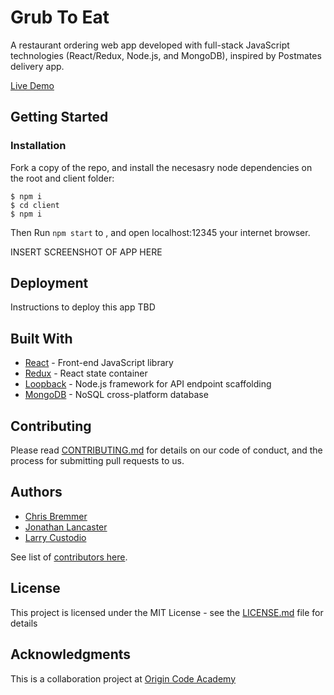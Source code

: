 # Grub To Eat

A restaurant ordering web app developed with full-stack JavaScript technologies (React/Redux, Node.js, and MongoDB), inspired by Postmates delivery app.

[Live Demo](http://bit.ly/IqT6zt)

## Getting Started
### Installation

Fork a copy of the repo, and install the necesasry node dependencies on the root and client folder:
```
$ npm i
$ cd client
$ npm i
```

Then Run `npm start` to , and open localhost:12345 your internet browser. 

INSERT SCREENSHOT OF APP HERE

## Deployment

Instructions to deploy this app TBD

## Built With

* [React](https://reactjs.org) - Front-end JavaScript library
* [Redux](http://redux.js.org) - React state container
* [Loopback](http://loopback.io/) - Node.js framework for API endpoint scaffolding
* [MongoDB](https://www.mongodb.com/) - NoSQL cross-platform database

## Contributing

Please read [CONTRIBUTING.md](https://gist.github.com/PurpleBooth/b24679402957c63ec426) for details on our code of conduct, and the process for submitting pull requests to us.

## Authors

* [Chris Bremmer](https://github.com/chrisbremmer)
* [Jonathan Lancaster](https://github.com/jcast90)
* [Larry Custodio](https://github.com/larrycustodio)

See list of [contributors here](https://github.com/your/project/contributors).

## License

This project is licensed under the MIT License - see the [LICENSE.md](LICENSE.md) file for details

## Acknowledgments

This is a collaboration project at [Origin Code Academy](http://www.origincodeacademy.com/)
